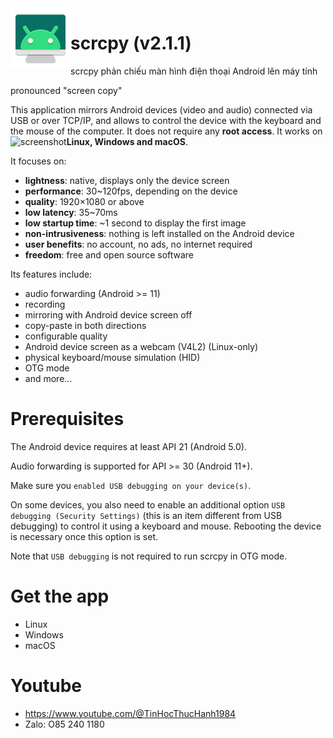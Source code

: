 <img align="left" alt="screenshot" style="max-width: 100%" src="https://github.com/Genymobile/scrcpy/blob/master/app/data/icon.svg">

# scrcpy (v2.1.1)
scrcpy phản chiếu màn hình điện thoại Android lên máy tính

pronounced "screen copy"

This application mirrors Android devices (video and audio) connected via USB or over TCP/IP, and allows to control the device with the keyboard and the mouse of the computer. It does not require any **root access**. It works on **Linux, Windows and macOS**.
<img align="left" alt="screenshot" style="max-width: 100%" src="https://github.com/Genymobile/scrcpy/blob/master/assets/screenshot-debian-600.jpg">

It focuses on:

- **lightness**: native, displays only the device screen
- **performance**: 30~120fps, depending on the device
- **quality**: 1920×1080 or above
- **low latency**: 35~70ms
- **low startup time**: ~1 second to display the first image
- **non-intrusiveness**: nothing is left installed on the Android device
- **user benefits**: no account, no ads, no internet required
- **freedom**: free and open source software

Its features include:

- audio forwarding (Android >= 11)
- recording
- mirroring with Android device screen off
- copy-paste in both directions
- configurable quality
- Android device screen as a webcam (V4L2) (Linux-only)
- physical keyboard/mouse simulation (HID)
- OTG mode
- and more…

# Prerequisites
The Android device requires at least API 21 (Android 5.0).

Audio forwarding is supported for API >= 30 (Android 11+).

Make sure you `enabled USB debugging on your device(s)`.

On some devices, you also need to enable an additional option `USB debugging (Security Settings)` (this is an item different from USB debugging) to control it using a keyboard and mouse. Rebooting the device is necessary once this option is set.

Note that `USB debugging` is not required to run scrcpy in OTG mode.

# Get the app
- Linux
- Windows
- macOS

# Youtube
- https://www.youtube.com/@TinHocThucHanh1984
- Zalo: O85 240 1180
